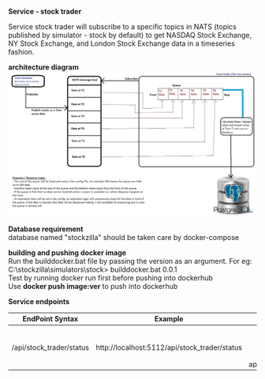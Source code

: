 **Service - stock trader**

Service stock trader will subscribe to a specific topics in NATS (topics published by simulator - stock by default) to get NASDAQ Stock Exchange, NY Stock Exchange, and London Stock Exchange data in a timeseries fashion.

**architecture diagram**
<br>
![architecture](readme-resources/architecture.jpg)


**Database requirement**
<br>database named "stockzilla" should be taken care by docker-compose

**building and pushing docker image**
<br> Run the builddocker.bat file by passing the version as an argument. For eg:
<br> C:\stockzilla\simulators\stock> builddocker.bat 0.0.1
<br> Test by running docker run first before pushing into dockerhub
<br> Use **docker push image:ver** to push into dockerhub


**Service endpoints**

| EndPoint Syntax        | Example           | Detail  |
| ------------- |:-------------:| -----:|
| /api/stock_trader/status      | http://localhost:5112/api/stock_trader/status | Get the health status of this application |
